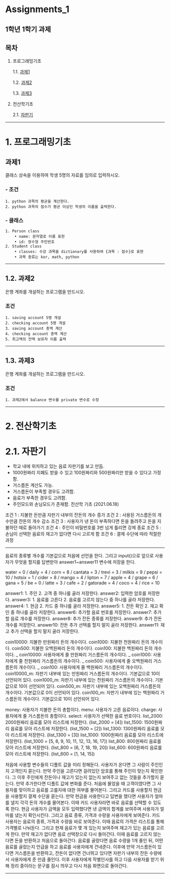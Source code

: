 # Assignments_1
1학년 1학기 과제
---

## 목차
1. 프로그래밍기초

    1.1. [과제1](##과제1)
    
    1.2. [과제2](##과제2)
    
    1.3. [과제3](##과제3)
    
2. 전산학기초

    2.1. [자판기](#자판기)

---

# 1. 프로그래밍기초

## 과제1

클래스 상속을 이용하여 학생 5명의 자료를 임의로 입력하시오.

### - 조건
    1. python 과목의 평균을 계산한다.
    2. python 과목의 점수가 평균 이상인 학생의 이름을 출력한다.
### - 클래스
    1. Person class
        • name: 문자열로 이름 표현
        • id: 정수형 주민번호
    2. Student class
        • classes: 수강 과목을 dictionary를 사용하여 {과목 : 점수}로 표현
        • 과목 종류는 kor, math, python
    
---
    
## 1.2. 과제2

은행 계좌를 개설하는 프로그램을 만드시오.

### 조건
    1. saving account 5명 개설
    2. checking account 5명 개설
    3. saving account 총액 계산
    4. checking account 총액 계산
    5. 최고액의 잔액 보유자 이름 출력
    
---
    
## 1.3. 과제3

은행 계좌를 개설하는 프로그램을 만드시오.

### 조건
    1. 과제2에서 balance 변수를 private 변수로 수정

     
---

# 2. 전산학기초

# 2.1. 자판기
- 학교 내에 위치하고 있는 음료 자판기를 보고 만듬.
- 1000원짜리 지폐도 받을 수 있고 100원짜리와 500원짜리만 받을 수 있다고 가정함.
- 거스름돈 계산도 가능.
- 거스름돈이 부족할 경우도 고려함.
- 음료가 부족한 경우도 고려함.
- 주인모드와 손님모드가 존재함.
전산학 기초 (2021.06.18)

조건 1 : 지불한 돈만큼 자판기 내부의 잔돈의 개수 증가
조건 2 : 사용된 거스름돈의 개수만큼 잔돈의 개수 감소
조건 3 : 사용자가 낸 돈이 부족하다면 돈을 돌려주고 돈을 지불하던 때로 돌아가기
조건 4 : 주인이 비밀번호를 3번 넘게 틀리면 강제 종료
조건 5 : 손님이 선택한 음료의 재고가 없다면 다시 고르게 함
조건 6 : 결제 수단에 따라 적절한 과정

---

음료의 종류별 개수를 기본값으로 처음에 선언을 한다.
그리고 input()으로 앞으로 사용자가 무엇을 할지를 답변받아 answer1~answer11 변수에 저장을 한다.

water = 0 / daily = 4 / corn = 8 / cantata = 3 / trevi = 3 / milkis = 9 / pepsi = 10 /
hotsix = 1 / cider = 8 / mango = 4 / lipton = 7 / apple = 4 / grape = 6 / gana = 5 /
be = 0 / latte = 3 / cafe = 2 / gatorade = 4 / coco = 4 / rice = 10

answer1: 1. 주인 2. 고객 중 하나를 골라 저장한다.
answer2: 입력한 암호를 저장한다.
answer3: 1. 음료를 고른다 2. 음료를 고르지 않는다 중 하나를 골라 저장한다.
answer4: 1. 현금 2. 카드 중 하나를 골라 저장한다.
answer5: 1. 잔돈 확인 2. 재고 확인 중 하나를 골라 저장한다.
answer6: 추가할 음료 번호를 저장한다.
answer7: 추가할 음료 개수를 저장한다.
answer8: 추가 잔돈 종류를 저장한다.
answer9: 추가 잔돈 개수를 저장한다.
answer10: 잔돈 추가 선택를 할지 말지 골라 저장한다.
answer11: 재고 추가 선택을 할지 말지 골라 저장한다.

coin10000: 지불한 만원짜리 돈의 개수이다.
coin1000: 지불한 천원짜리 돈의 개수이다.
coin500: 지불한 오백원짜리 돈의 개수이다.
coin100: 지불한 백원짜리 돈의 개수이다.
_ coin10000: 사용자에게 줄 만원짜리 거스름돈의 개수이다.
_ coin1000: 사용자에게 줄 천원짜리 거스름돈의 개수이다.
_ coin500: 사용자에게 줄 오백원짜리 거스름돈의 개수이다.
_ coin100: 사용자에게 줄 백원짜리 거스름돈의 개수이다.
coin10000_m: 자판기 내부에 있는 만원짜리 거스름돈의 개수이다. 기본값으로 10이 선언되어 있다.
coin1000_m: 자판기 내부에 있는 천원짜리 거스름돈의 개수이다. 기본값으로 10이 선언되어 있다.
coin500_m: 자판기 내부에 있는 오백원짜리 거스름돈의 개수이다. 기본값으로 0이 선언되어 있다.
coin100_m: 자판기 내부에 있는 백원짜리 거스름돈의 개수이다. 기본값으로 10이 선언되어 있다.

money: 사용자가 지불한 돈의 총합이다.
menu: 사용자가 고른 음료이다.
charge: 사용자에게 줄 거스름돈의 총합이다.
select: 사용자가 선택한 음료 번호이다.
list_2000: 2000원짜리 음료를 모아 리스트에 저장한다. (list_2000 = [4])
list_1500: 1500원짜리 음료를 모아 리스트에 저장한다. (list_1500 = [2])
list_1300: 1300원짜리 음료를 모아 리스트에 저장한다. (list_1300 = [3])
list_1000: 1000원짜리 음료를 모아 리스트에 저장한다. (list_1000 = [5, 8, 9, 10, 11, 12, 13, 16, 17])
list_800: 800원짜리 음료를 모아 리스트에 저장한다. (list_800 = [6, 7, 18, 19, 20])
list_600: 600원짜리 음료를 모아 리스트에 저장한다. (list_600 = [1, 14, 15])

 처음에 사용할 변수들의 디폴트 값을 미리 정해둔다.
사용자가 온다면 그 사람이 주인인지 고객인지 묻는다.
만약 주인을 고른다면 걸려있던 암호를 통해 주인이 맞는지 확인한다.
그 이후 주인에게 잔돈이나 재고가 있는지 없는지 보여주고 없는 것들을 추가할지 묻는다.
만약 추가한다면 디폴트 값에 변화를 준다.
처음에 물었을 때 고객이였다면 그 사용자를 맞이하고 음료를 고를지에 대한 여부를 물어본다.
그리고 카드를 사용할지 현금을 사용할지 결제 수단을 묻는다.
만약 현금을 사용한다고 답변을 했다면 사용자가 얼마를 낼지 각각 돈의 개수를 물어본다.
이때 카드 사용자라면 바로 음료를 선택할 수 있도록 한다.
현금 사용자가 금액을 모두 입력했다면 낸 금액의 합계를 보여주며 사용자가 얼마를 냈는지 확인시킨다.
그리고 음료 종류, 가격과 수량을 사용자에게 보여준다.
카드 사용자는 음료의 종류, 가격과 수량을 바로 보여준다.
이때 음료의 가격은 리스트를 통해 가격별로 나눠둔다.
그리고 현재 음료가 몇 개 있는지 보여주며 재고가 있는 음료를 고르게 한다.
만약 재고가 없다면 음료 선택창으로 다시 돌아간다.
이때 음료를 고르지 않는다면 돈을 반환하고 처음으로 돌아간다.
음료를 골랐다면 음료 수량을 1개 줄인 뒤, 어떤 음료를 골랐는지 언급을 하고 음료를 사용자에게 건네준다.
이후에 만약 거스름돈이 있다면 거스름돈을 반환하고,
잔돈이 없다면 건너뛰고 있다면 자판기 내부의 잔돈 수량에서 사용자에게 준 만큼 줄인다.
이후 사용자에게 작별인사를 하고 다음 사용자를 받기 위해 정리 중이라는 문구를 잠시 띄우고 다시 처음 화면으로 돌아간다.

---
